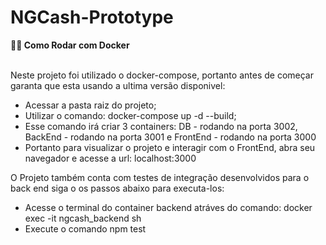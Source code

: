 # NGCash-Prototype

   <summary><strong>👨‍💻 Como Rodar com Docker</strong></summary><br />

Neste projeto foi utilizado o docker-compose, portanto antes de começar garanta que esta usando a ultima versão disponivel:

- Acessar a pasta raiz do projeto;
- Utilizar o comando: docker-compose up -d --build;
- Esse comando irá criar 3 containers: DB - rodando na porta 3002, BackEnd - rodando na porta 3001 e FrontEnd - rodando na porta 3000
- Portanto para visualizar o projeto e interagir com o FrontEnd, abra seu navegador e acesse a url: localhost:3000

O Projeto também conta com testes de integração desenvolvidos para o back end siga o os passos abaixo para executa-los:

- Acesse o terminal do container backend atráves do comando: docker exec -it ngcash_backend sh
- Execute o comando npm test
